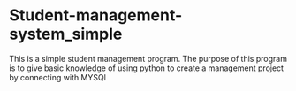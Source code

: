 # Student-management-system_simple
This is a simple student management program. The purpose of this program is to give basic knowledge of using python to create a management project by connecting with MYSQl
